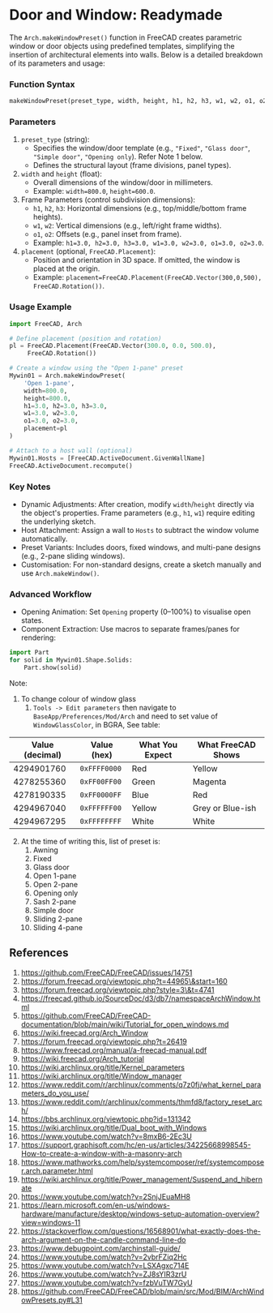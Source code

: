 # Door and Window: Readymade

The `Arch.makeWindowPreset()` function in FreeCAD creates parametric
window or door objects using predefined templates, simplifying the 
insertion of architectural elements into walls. Below is a detailed
breakdown of its parameters and usage:

### Function Syntax

```python
makeWindowPreset(preset_type, width, height, h1, h2, h3, w1, w2, o1, o2, placement=None)
```


### Parameters

1. `preset_type` (string):
    - Specifies the window/door template (e.g., `"Fixed"`,
      `"Glass door"`, `"Simple door"`, `"Opening only`). Refer Note 1
       below.
    - Defines the structural layout (frame divisions, panel types).
2. `width` and `height` (float):
    - Overall dimensions of the window/door in millimeters.
    - Example: `width=800.0`, `height=600.0`.
3. Frame Parameters (control subdivision dimensions):
    - `h1`, `h2`, `h3`: Horizontal dimensions (e.g., top/middle/bottom
      frame heights).
    - `w1`, `w2`: Vertical dimensions (e.g., left/right frame widths).
    - `o1`, `o2`: Offsets (e.g., panel inset from frame).
    - Example: `h1=3.0, h2=3.0, h3=3.0, w1=3.0, w2=3.0, o1=3.0, o2=3.0`.
4. `placement` (optional, `FreeCAD.Placement`):
    - Position and orientation in 3D space. If omitted, the window is
      placed at the origin.
    - Example: `placement=FreeCAD.Placement(FreeCAD.Vector(300,0,500),
      FreeCAD.Rotation())`.

### Usage Example

```python
import FreeCAD, Arch

# Define placement (position and rotation)
pl = FreeCAD.Placement(FreeCAD.Vector(300.0, 0.0, 500.0),
     FreeCAD.Rotation())

# Create a window using the "Open 1-pane" preset
Mywin01 = Arch.makeWindowPreset(
    'Open 1-pane', 
    width=800.0, 
    height=800.0, 
    h1=3.0, h2=3.0, h3=3.0, 
    w1=3.0, w2=3.0, 
    o1=3.0, o2=3.0, 
    placement=pl
)

# Attach to a host wall (optional)
Mywin01.Hosts = [FreeCAD.ActiveDocument.GivenWallName]
FreeCAD.ActiveDocument.recompute()
```


### Key Notes

- Dynamic Adjustments: After creation, modify `width`/`height` directly
  via the object's properties. Frame parameters (e.g., `h1`, `w1`)
  require editing the underlying sketch.
- Host Attachment: Assign a wall to `Hosts` to subtract the window
  volume automatically.
- Preset Variants: Includes doors, fixed windows, and multi-pane
  designs (e.g., 2-pane sliding windows).
- Customisation: For non-standard designs, create a sketch manually and
  use `Arch.makeWindow()`.


### Advanced Workflow

- Opening Animation: Set `Opening` property (0–100%) to visualise open
  states.
- Component Extraction: Use macros to separate frames/panes for
  rendering:

```python
import Part
for solid in Mywin01.Shape.Solids:
    Part.show(solid)
```

Note:

1. To change colour of window glass
    1. `Tools -> Edit parameters` then navigate to
`BaseApp/Preferences/Mod/Arch` and need to set value of
`WindowGlassColor`, in BGRA, See table:

| Value (decimal) | Value (hex)  | What You Expect | What FreeCAD Shows |
| --------------- | ------------ | --------------- | ------------------ |
| 4294901760      | `0xFFFF0000` | Red             | Yellow             |
| 4278255360      | `0xFF00FF00` | Green           | Magenta            |
| 4278190335      | `0xFF0000FF` | Blue            | Red                |
| 4294967040      | `0xFFFFFF00` | Yellow          | Grey or Blue-ish   |
| 4294967295      | `0xFFFFFFFF` | White           | White              |

2. At the time of writing this, list of preset  is:
    1. Awning
    2. Fixed
    3. Glass door
    4. Open 1-pane
    5. Open 2-pane
    6. Opening only
    7. Sash 2-pane
    8. Simple door
    9. Sliding 2-pane
    10. Sliding 4-pane

## References

1. https://github.com/FreeCAD/FreeCAD/issues/14751
1. https://forum.freecad.org/viewtopic.php?t=44965\&start=160
1. https://forum.freecad.org/viewtopic.php?style=3\&t=4741
1. https://freecad.github.io/SourceDoc/d3/db7/namespaceArchWindow.html
1. https://github.com/FreeCAD/FreeCAD-documentation/blob/main/wiki/Tutorial_for_open_windows.md
1. https://wiki.freecad.org/Arch_Window
1. https://forum.freecad.org/viewtopic.php?t=26419
1. https://www.freecad.org/manual/a-freecad-manual.pdf
1. https://wiki.freecad.org/Arch_tutorial
1. https://wiki.archlinux.org/title/Kernel_parameters
1. https://wiki.archlinux.org/title/Window_manager
1. https://www.reddit.com/r/archlinux/comments/q7z0fj/what_kernel_parameters_do_you_use/
1. https://www.reddit.com/r/archlinux/comments/thmfd8/factory_reset_arch/
1. https://bbs.archlinux.org/viewtopic.php?id=131342
1. https://wiki.archlinux.org/title/Dual_boot_with_Windows
1. https://www.youtube.com/watch?v=8mxB6-2Ec3U
1. https://support.graphisoft.com/hc/en-us/articles/34225668998545-How-to-create-a-window-with-a-masonry-arch
1. https://www.mathworks.com/help/systemcomposer/ref/systemcomposer.arch.parameter.html
1. https://wiki.archlinux.org/title/Power_management/Suspend_and_hibernate
1. https://www.youtube.com/watch?v=2SnjJEuaMH8
1. https://learn.microsoft.com/en-us/windows-hardware/manufacture/desktop/windows-setup-automation-overview?view=windows-11
1. https://stackoverflow.com/questions/16568901/what-exactly-does-the-arch-argument-on-the-candle-command-line-do
1. https://www.debugpoint.com/archinstall-guide/
1. https://www.youtube.com/watch?v=2vbrFZiq2Hc
1. https://www.youtube.com/watch?v=LSXAgxc714E
1. https://www.youtube.com/watch?v=ZJ8sYIR3zrU
1. https://www.youtube.com/watch?v=fzbVuTW7GyU
1. https://github.com/FreeCAD/FreeCAD/blob/main/src/Mod/BIM/ArchWindowPresets.py#L31

